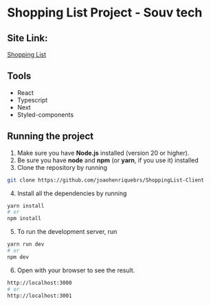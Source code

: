 # Shopping List Project - Souv tech

## Site Link:

<a href="#" target="_blank">Shopping List</a>

## Tools

- React
- Typescript
- Next
- Styled-components

## Running the project

1. Make sure you have **Node.js** installed (version 20 or higher).
2. Be sure you have **node** and **npm** (or **yarn**, if you use it) installed
3. Clone the repository by running

```bash
git clone https://github.com/joaohenriquebrs/ShoppingList-Client
```

4. Install all the dependencies by running

```bash
yarn install
# or
npm install
```

5. To run the development server, run

```bash
yarn run dev
# or
npm dev
```

6. Open with your browser to see the result.

```bash
http://localhost:3000
# or
http://localhost:3001
```
